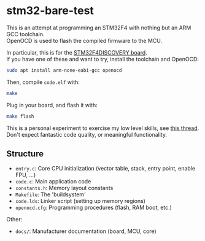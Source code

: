 # stm32-bare-test

This is an attempt at programming an STM32F4 with nothing but an ARM GCC toolchain.  
OpenOCD is used to flash the compiled firmware to the MCU.

In particular, this is for the [STM32F4DISCOVERY board][stm32f4-discovery].  
If you have one of these and want to try, install the toolchain and OpenOCD:

~~~ bash
sudo apt install arm-none-eabi-gcc openocd
~~~

Then, compile `code.elf` with:

~~~ bash
make
~~~

Plug in your board, and flash it with:

~~~ bash
make flash
~~~

This is a personal experiment to exercise my low level skills, see [this thread][thread].  
Don't expect fantastic code quality, or meaningful functionality.


## Structure

 - `entry.c`: Core CPU initialization (vector table, stack, entry point, enable FPU, ...)
 - `code.c`: Main application code
 - `constants.h`: Memory layout constants
 - `Makefile`: The 'buildsystem'
 - `code.lds`: Linker script (setting up memory regions)
 - `openocd.cfg`: Programming procedures (flash, RAM boot, etc.)

Other:

 - `docs/`: Manufacturer documentation (board, MCU, core)


[stm32f4-discovery]: https://www.st.com/en/evaluation-tools/stm32f4discovery.html
[thread]: https://twitter.com/mild_sunrise/status/1452296814770769920
